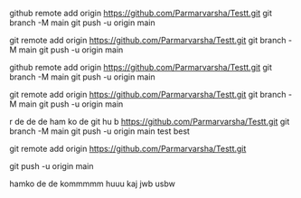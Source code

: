 github remote add origin https://github.com/Parmarvarsha/Testt.git
git branch -M main
git push -u origin main


git remote add origin https://github.com/Parmarvarsha/Testt.git
git branch -M main
git push -u origin main


 
 github remote add origin https://github.com/Parmarvarsha/Testt.git
git branch -M main
git push -u origin main


git remote add origin https://github.com/Parmarvarsha/Testt.git
git branch -M main
git push -u origin main



r de de de ham ko de git hu b  https://github.com/Parmarvarsha/Testt.git
git branch -M main
git push -u origin main
test
best

git remote add origin https://github.com/Parmarvarsha/Testt.git

git push -u origin main


hamko de de
kommmmm huuu kaj jwb usbw
